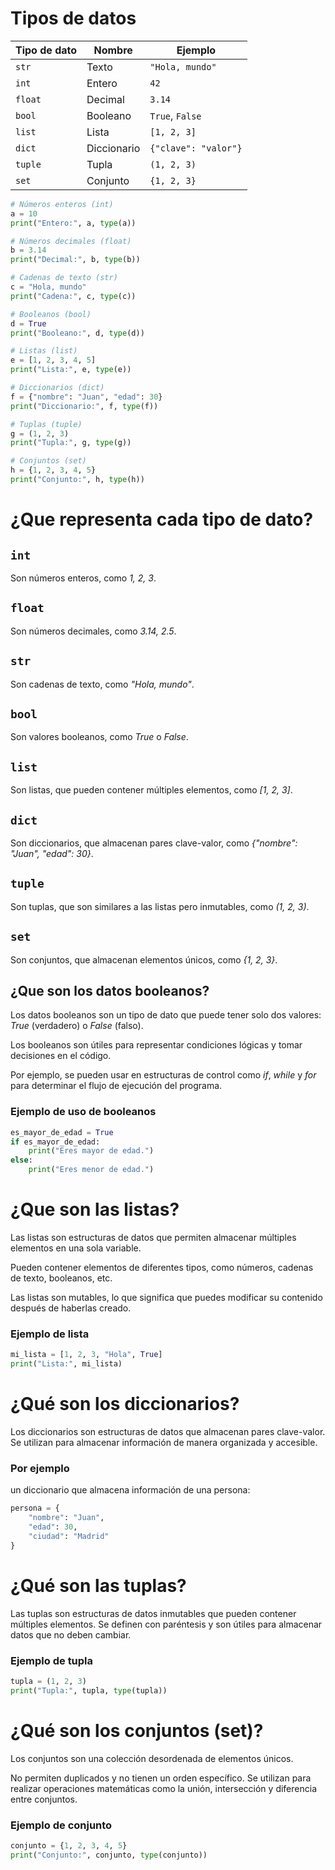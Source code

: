 
# **Tipos de datos**

 | Tipo de dato |  Nombre         |     Ejemplo            |
 | -------------- | ------------- | ---------------------- |
| `str`         | Texto         |   `"Hola, mundo"`        |
|  `int`         | Entero       |   `42`                   |
|  `float`      | Decimal       |   `3.14`                 |
|  `bool`        | Booleano     |   `True`, `False`        |
|  `list`       | Lista         |   `[1, 2, 3]`            |
|  `dict`       | Diccionario   |   `{"clave": "valor"}`   |
|  `tuple`      | Tupla         |   `(1, 2, 3)`            |
|  `set`        | Conjunto      |   `{1, 2, 3}`            |


``` python
# Números enteros (int)
a = 10
print("Entero:", a, type(a))

# Números decimales (float)
b = 3.14
print("Decimal:", b, type(b))

# Cadenas de texto (str)
c = "Hola, mundo"
print("Cadena:", c, type(c))

# Booleanos (bool)
d = True
print("Booleano:", d, type(d))

# Listas (list)
e = [1, 2, 3, 4, 5]
print("Lista:", e, type(e))

# Diccionarios (dict)
f = {"nombre": "Juan", "edad": 30}
print("Diccionario:", f, type(f))

# Tuplas (tuple)
g = (1, 2, 3)
print("Tupla:", g, type(g))

# Conjuntos (set)
h = {1, 2, 3, 4, 5}
print("Conjunto:", h, type(h))
```

# **¿Que representa cada tipo de dato?**

## `int`
Son números enteros, como *1, 2, 3*.
## `float`
Son números decimales, como *3.14, 2.5*.
## `str`
Son cadenas de texto, como *"Hola, mundo"*.
## `bool`
Son valores booleanos, como *True* o *False*.
## `list`
Son listas, que pueden contener múltiples elementos, como *[1, 2, 3]*.
## `dict`
Son diccionarios, que almacenan pares clave-valor, como *{"nombre": "Juan", "edad": 30}*.
## `tuple`
Son tuplas, que son similares a las listas pero inmutables, como *(1, 2, 3)*.
## `set`
Son conjuntos, que almacenan elementos únicos, como *{1, 2, 3}*.


## **¿Que son los datos booleanos?**

Los datos booleanos son un tipo de dato que puede tener solo dos valores: 
*True* (verdadero) o *False* (falso). 

Los booleanos son útiles para representar condiciones lógicas y tomar decisiones en el código. 

Por ejemplo, se pueden usar en estructuras de control como *if*, *while* y *for*
para determinar el flujo de ejecución del programa.

### **Ejemplo de uso de booleanos**

```python
es_mayor_de_edad = True
if es_mayor_de_edad:
    print("Eres mayor de edad.")
else:
    print("Eres menor de edad.")    
```

# **¿Que son las listas?**

Las listas son estructuras de datos que permiten almacenar múltiples elementos en una sola variable.

Pueden contener elementos de diferentes tipos, como números, cadenas de texto, booleanos, etc.

Las listas son mutables, lo que significa que puedes modificar su contenido después de haberlas creado.

### **Ejemplo de lista**
``` python
mi_lista = [1, 2, 3, "Hola", True]
print("Lista:", mi_lista)
```

# **¿Qué son los diccionarios?**

Los diccionarios son estructuras de datos que almacenan pares clave-valor. Se utilizan para almacenar información de manera organizada y accesible.

### **Por ejemplo**

un diccionario que almacena información de una persona:

``` python
persona = {
    "nombre": "Juan",
    "edad": 30,
    "ciudad": "Madrid"
}
```

# **¿Qué son las tuplas?**

Las tuplas son estructuras de datos inmutables que pueden contener
múltiples elementos. Se definen con paréntesis y son útiles para
almacenar datos que no deben cambiar.

### **Ejemplo de tupla**

```python
tupla = (1, 2, 3)
print("Tupla:", tupla, type(tupla))
```


# **¿Qué son los conjuntos (set)?**

Los conjuntos son una colección desordenada de elementos únicos. 

No permiten duplicados y no tienen un orden específico. Se utilizan para realizar operaciones matemáticas como la unión, intersección y diferencia entre conjuntos.

### **Ejemplo de conjunto**

```python
conjunto = {1, 2, 3, 4, 5}
print("Conjunto:", conjunto, type(conjunto))
```
